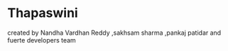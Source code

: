 # Thapaswini
created by Nandha Vardhan Reddy
,sakhsam sharma
,pankaj patidar
and fuerte developers team
